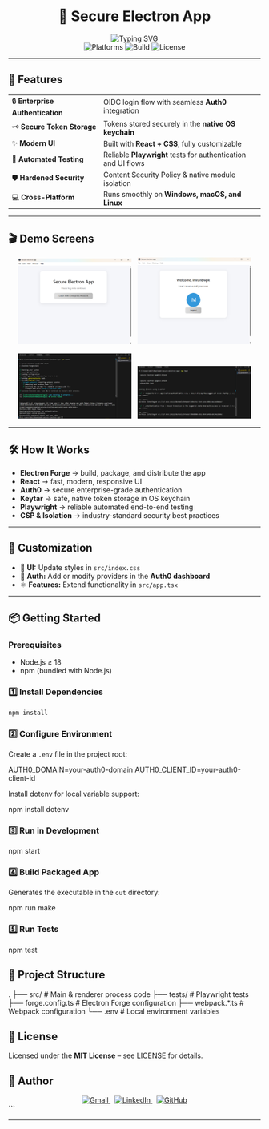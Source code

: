 <h1 align="center">
  🔐 Secure Electron App
</h1>

<div align="center">
  <a href="https://git.io/typing-svg">
    <img src="https://readme-typing-svg.herokuapp.com?font=Fira+Code&weight=600&size=24&duration=4000&pause=1000&color=58A6FF&center=true&vCenter=true&width=600&lines=Enterprise+Grade+Electron+App;Modern+Authentication;Cross+Platform+%7C+Secure+%7C+Customizable" alt="Typing SVG"/>
  </a>
</div>

<div align="center">
  <img src="https://img.shields.io/badge/Platform-Windows%20|%20macOS%20|%20Linux-0078D6?style=for-the-badge&logo=electron&logoColor=white" alt="Platforms"/>
  <img src="https://img.shields.io/badge/Build-Passing-brightgreen?style=for-the-badge" alt="Build"/>
  <img src="https://img.shields.io/badge/License-MIT-blue?style=for-the-badge" alt="License"/>
</div>

---

<h2>🚀 Features</h2>

<table>
  <tr>
    <td>🔒 <b>Enterprise Authentication</b></td>
    <td>OIDC login flow with seamless <b>Auth0</b> integration</td>
  </tr>
  <tr>
    <td>🗝️ <b>Secure Token Storage</b></td>
    <td>Tokens stored securely in the <b>native OS keychain</b></td>
  </tr>
  <tr>
    <td>✨ <b>Modern UI</b></td>
    <td>Built with <b>React + CSS</b>, fully customizable</td>
  </tr>
  <tr>
    <td>🧪 <b>Automated Testing</b></td>
    <td>Reliable <b>Playwright</b> tests for authentication and UI flows</td>
  </tr>
  <tr>
    <td>🛡️ <b>Hardened Security</b></td>
    <td>Content Security Policy & native module isolation</td>
  </tr>
  <tr>
    <td>💻 <b>Cross-Platform</b></td>
    <td>Runs smoothly on <b>Windows, macOS, and Linux</b></td>
  </tr>
</table>

---

<h2>🎬 Demo Screens</h2>

<div align="center">
  <!-- First row -->
  <img src="https://raw.githubusercontent.com/Imran-Ashiq/Imran-Ashiq/main/banner/wel.png" alt="Welcome Screen" width="45%"/>
  &nbsp;
  <img src="https://raw.githubusercontent.com/Imran-Ashiq/Imran-Ashiq/main/banner/login.png" alt="Login Screen" width="45%"/>
</div>

<br/>

<div align="center">
  <!-- Second row -->
  <img src="https://raw.githubusercontent.com/Imran-Ashiq/Imran-Ashiq/main/banner/start.png" alt="Running App" width="45%"/>
  &nbsp;
  <img src="https://raw.githubusercontent.com/Imran-Ashiq/Imran-Ashiq/main/banner/test.png" alt="Automated Tests" width="45%"/>
</div>

---

<h2>🛠️ How It Works</h2>

<ul>
  <li><b>Electron Forge</b> → build, package, and distribute the app</li>
  <li><b>React</b> → fast, modern, responsive UI</li>
  <li><b>Auth0</b> → secure enterprise-grade authentication</li>
  <li><b>Keytar</b> → safe, native token storage in OS keychain</li>
  <li><b>Playwright</b> → reliable automated end-to-end testing</li>
  <li><b>CSP & Isolation</b> → industry-standard security best practices</li>
</ul>

---

<h2>🧩 Customization</h2>

<ul>
  <li>🎨 <b>UI:</b> Update styles in <code>src/index.css</code></li>
  <li>🔑 <b>Auth:</b> Add or modify providers in the <b>Auth0 dashboard</b></li>
  <li>⚛️ <b>Features:</b> Extend functionality in <code>src/app.tsx</code></li>
</ul>

---

<h2>📦 Getting Started</h2>

<h3>Prerequisites</h3>
<ul>
  <li>Node.js ≥ 18</li>
  <li>npm (bundled with Node.js)</li>
</ul>

<h3>1️⃣ Install Dependencies</h3>

```bash
npm install

```

<h3>2️⃣ Configure Environment</h3>

Create a <code>.env</code> file in the project root:

AUTH0_DOMAIN=your-auth0-domain
AUTH0_CLIENT_ID=your-auth0-client-id


Install dotenv for local variable support:

npm install dotenv

<h3>3️⃣ Run in Development</h3>
npm start

<h3>4️⃣ Build Packaged App</h3>

Generates the executable in the <code>out</code> directory:

npm run make

<h3>5️⃣ Run Tests</h3>
npm test

<h2>📂 Project Structure</h2>
.
├── src/             # Main & renderer process code
├── tests/           # Playwright tests
├── forge.config.ts  # Electron Forge configuration
├── webpack.*.ts     # Webpack configuration
└── .env             # Local environment variables

<h2>📜 License</h2>

Licensed under the <b>MIT License</b> – see <a href="./LICENSE">LICENSE</a> for details.

<h2>👤 Author</h2> <div align="center"> <a href="mailto:imranbwpk@gmail.com" target="_blank"> <img src="https://img.shields.io/badge/Gmail-D14836?style=for-the-badge&logo=gmail&logoColor=white" alt="Gmail"/> </a> &nbsp; <a href="https://www.linkedin.com/in/muhammad-imran-90787b255/" target="_blank"> <img src="https://img.shields.io/badge/LinkedIn-0077B5?style=for-the-badge&logo=linkedin&logoColor=white" alt="LinkedIn"/> </a> &nbsp; <a href="https://github.com/Imran-Ashiq" target="_blank"> <img src="https://img.shields.io/badge/GitHub-181717?style=for-the-badge&logo=github&logoColor=white" alt="GitHub"/> </a> </div> ```

---


